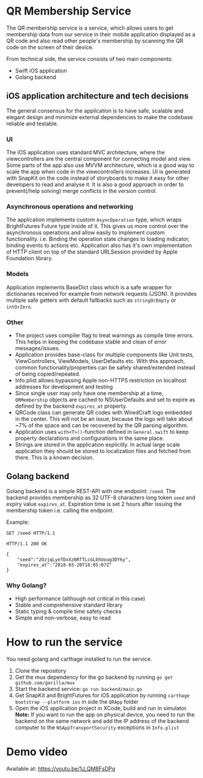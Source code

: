 # QR Membership Service

The QR membership service is a service, which allows users to get membership data from our service in their mobile application displayed as a QR code and also read other people's membership by scanning the QR code on the screen of their device.

From technical side, the service consists of two main components:
- Swift iOS application
- Golang backend

## iOS application architecture and tech decisions
The general consensus for the application is to have safe, scalable and elegant design and minimize external dependencies to make the codebase reliable and testable.


### UI
The iOS application uses standard MVC architecture, where the viewcontrollers are the central component for connecting model and view. Some parts of the app also use MVVM architecture, which is a good way to scale the app when code in the viewcontrollers increases. 
UI is generated with SnapKit on the code instead of storyboards to make it easy for other developers to read and analyse it. It is also a good approach in order to prevent(/help solving) merge conflicts in the version control.

### Asynchronous operations and networking
The application implements custom `AsyncOperation` type, which wraps BrightFutures Future type inside of it. This gives us more control over the asynchronous operations and allow easily to implement custom functionality. i.e. Binding the operation state changes to loading indicator, binding events to actions etc.
Application also has it's own implementation of HTTP client on top of the standard URLSession provided by Apple Foundation library. 

### Models
Application implements BaseDict class which is a safe wrapper for dictionaries received for example from network requests (JSON). It provides multiple safe getters with default fallbacks such as `stringOrEmpty` or `intOrZero`.

### Other 
- The project uses compiler flag to treat warnings as compile time errors. This helps in keeping the codebase stable and clean of error messages/issues.
- Application provides base-class for multiple components like Unit tests, ViewControllers, ViewModels, UserDefaults etc. With this approach, common functionality/properties can be safely shared/extended instead of being copied/repeated.
- Info.plist allows bypassing Apple non-HTTPS restriction on localhost addresses for development and testing
- Since single user may only have one membership at a time, `QRMembership` objects are cached to NSUserDefaults and set to expire as defined by the backend `expires_at` property.
- QRCode class can generate QR codes with WiredCraft logo embedded in the center. This will not be an issue, because the logo will take about ~7% of the space and can be recovered by the QR parsing algorithm.
- Application uses `with<T>()`-function defined in `General.swift` to keep property declarations and configurations in the same place.
- Strings are stored in the application explicitly. In actual large scale application they should be stored to localization files and fetched from there. This is a known decision.

## Golang backend
Golang backend is a simple REST-API with one endpoint: `/seed`.
The backend provides membership as 32 UTF-8 characters long token `seed` and expiry value `expires_at`. Expiration time is set 2 hours after issuing the membership token i.e. calling the endpoint.

Example:

    GET /seed HTTP/1.1
    
    HTTP/1.1 200 OK
    
    {
        "seed":"2OzjqLyeTDxXzNRTTLcGLbhUoug3DYky",
        "expires_at":"2018-03-20T18:05:07Z"
    }
### Why Golang?
- High performance (although not critical in this case)
- Stable and comprehensive standard library
- Static typing & compile time safety checks
- Simple and non-verbose, easy to read

# How to run the service
You need golang and carthage installed to run the service.

 1. Clone the repository
 2. Get the mux dependency for the go backend by running `go get github.com/gorilla/mux`
 3. Start the backend service: `go run backend/main.go`
 4. Get SnapKit and BrightFutures for iOS application by running `carthage bootstrap --platform ios` in side the `QRApp` folder
 5. Open the iOS application project in XCode, build and run in simulator.
 **Note:** If you want to run the app on physical device, you need to run the backend on the same network and add the IP address of the backend computer to the `NSAppTransportSecurity` exceptions in `Info.plist`

# Demo video
Available at: https://youtu.be/1J_QM8FsDPg
